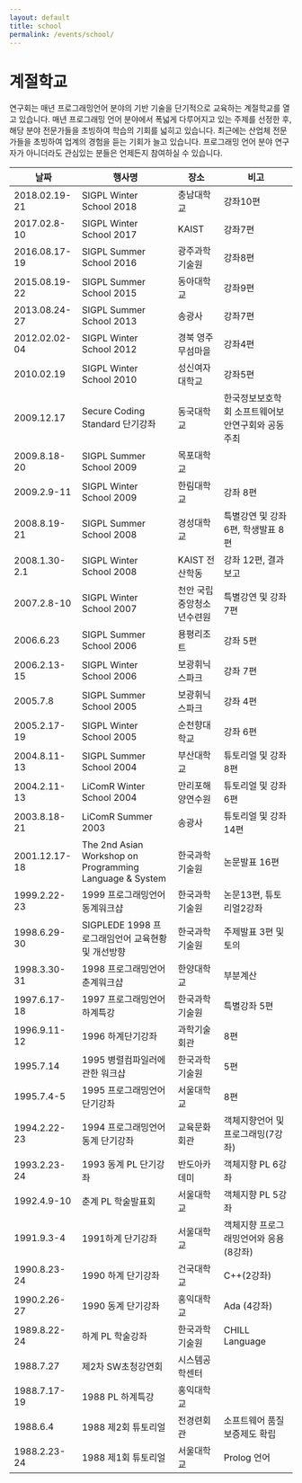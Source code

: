 ```yaml
---
layout: default
title: school
permalink: /events/school/
---
```


# 계절학교

연구회는 매년 프로그래밍언어 분야의 기반 기술을 단기적으로 교육하는
계절학교를 열고 있습니다. 매년 프로그래밍 언어 분야에서 폭넓게 
다루어지고 있는 주제를 선정한 후, 해당 분야 전문가들을 초빙하여
학습의 기회를 넓히고 있습니다. 최근에는 산업체 전문가들을 초빙하여
업계의 경험을 듣는 기회가 늘고 있습니다. 프로그래밍 언어 분야 연구자가
아니더라도 관심있는 분들은 언제든지 참여하실 수 있습니다.

| 날짜 | 행사명 | 장소 | 비고 |
| - | - | - | - |
| 2018.02.19-21 | SIGPL Winter School 2018 | 충남대학교 | 강좌10편 |
| 2017.02.8-10 | SIGPL Winter School 2017 | KAIST | 강좌7편 |
| 2016.08.17-19 | SIGPL Summer School 2016 | 광주과학기술원 | 강좌8편 |
| 2015.08.19-22 | SIGPL Summer School 2015 | 동아대학교 | 강좌9편 |
| 2013.08.24-27 | SIGPL Summer School 2013 | 송광사 | 강좌7편 |
| 2012.02.02-04 | SIGPL Winter School 2012 | 경북 영주 무섬마을 | 강좌4편 |
| 2010.02.19 | SIGPL Winter School 2010 | 성신여자대학교 | 강좌5편 |
| 2009.12.17 | Secure Coding Standard 단기강좌 | 동국대학교 | 한국정보보호학회 소프트웨어보안연구회와 공동 주최 |
| 2009.8.18-20 | SIGPL Summer School 2009 | 목포대학교 |  |
| 2009.2.9-11 | SIGPL Winter School 2009 | 한림대학교 | 강좌 8편 |
| 2008.8.19-21 | SIGPL Summer School 2008 | 경성대학교 | 특별강연 및 강좌 6편, 학생발표 8편 |
| 2008.1.30-2.1 | SIGPL Winter School 2008 | KAIST 전산학동 | 강좌 12편, 결과보고 |
| 2007.2.8-10 | SIGPL Winter School 2007 | 천안 국립중앙청소년수련원 | 특별강연 및 강좌 7편 |
| 2006.6.23 | SIGPL Summer School 2006 | 용평리조트 | 강좌 5편 |
| 2006.2.13-15 | SIGPL Winter School 2006 | 보광휘닉스파크 | 강좌 7편 |
| 2005.7.8 | SIGPL Summer School 2005 | 보광휘닉스파크 | 강좌 4편 |
| 2005.2.17-19 | SIGPL Winter School 2005 | 순천향대학교 | 강좌 6편 |
| 2004.8.11-13 | SIGPL Summer School 2004 | 부산대학교 | 튜토리얼 및 강좌 8편 |
| 2004.2.11-13 | LiComR Winter School 2004 | 만리포해양연수원 | 튜토리얼 및 강좌 6편 |
| 2003.8.18-21 | LiComR Summer 2003 | 송광사 | 튜토리얼 및 강좌 14편 |
| 2001.12.17-18 | The 2nd Asian Workshop on Programming Language & System | 한국과학기술원 | 논문발표 16편 |
| 1999.2.22-23 | 1999 프로그래밍언어 동계워크샵 | 한국과학기술원 | 논문13편, 튜토리얼2강좌 |
| 1998.6.29-30 | SIGPLEDE 1998 프로그래임언어 교육현황 및 개선방향 | 한국과학기술원 | 주제발표 3편 및 토의 |
| 1998.3.30-31 | 1998 프로그래밍언어춘계워크샵 | 한양대학교 | 부분계산 |
| 1997.6.17-18 | 1997 프로그래밍언어 하계특강 | 한국과학기술원 | 특별강좌 5편 |
| 1996.9.11-12 | 1996 하계단기강좌 | 과학기술회관 | 8편 |
| 1995.7.14 | 1995 병렬컴파일러에 관한 워크샵 | 한국과학기술원 | 5편 |
| 1995.7.4-5 | 1995 프로그래밍언어 단기강좌 | 서울대학교 | 8편 |
| 1994.2.22-23 | 1994 프로그래밍언어 동계 단기강좌 | 교육문화회관 | 객체지향언어 및 프로그래밍(7강좌) |
| 1993.2.23-24 | 1993 동계 PL 단기강좌 | 반도아카데미 | 객체지향 PL 6강좌 |
| 1992.4.9-10 | 춘계 PL 학술발표회 | 서울대학교 | 객체지향 PL 5강좌 |
| 1991.9.3-4 | 1991하계 단기강좌 | 서울대학교 | 객체지향 프로그래밍언어와 응용(8강좌) |
| 1990.8.23-24 | 1990 하계 단기강좌 | 건국대학교 | C++(2강좌) |
| 1990.2.26-27 | 1990 동계 단기강좌 | 홍익대학교 | Ada (4강좌) |
| 1989.8.22-24 | 하계 PL 학술강좌 | 한국과학기술원 | CHILL Language |
| 1988.7.27 | 제2차 SW초청강연회 | 시스템공학센터 | |
| 1988.7.17-19 | 1988 PL 하계특강 | 홍익대학교 |  |
| 1988.6.4 | 1988 제2회 튜토리얼 | 전경련회관 | 소프트웨어 품질보증제도 확립 |
| 1988.2.23-24 | 1988 제1회 튜토리얼 | 서울대학교 | Prolog 언어 |
